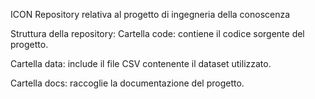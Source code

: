 ICON
Repository relativa al progetto di ingegneria della conoscenza

Struttura della repository:
Cartella code: contiene il codice sorgente del progetto.

Cartella data: include il file CSV contenente il dataset utilizzato.

Cartella docs: raccoglie la documentazione del progetto.

